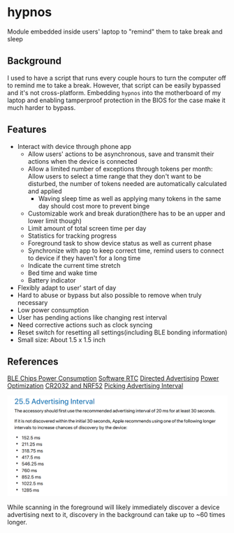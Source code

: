 # hypnos

Module embedded inside users' laptop to "remind" them to take break and sleep

## Background

I used to have a script that runs every couple hours to turn the computer off to remind me to take a break. However, that script can be easily bypassed and it's not cross-platform. Embedding ```hypnos``` into the motherboard of my laptop and enabling tamperproof protection in the BIOS for the case make it much harder to bypass.

## Features

- Interact with device through phone app
    - Allow users' actions to be asynchronous, save and transmit their actions when the device is connected
    - Allow a limited number of exceptions through tokens per month: Allow users to select a time range that they don't want to be disturbed, the number of tokens needed are automatically calculated and applied
        - Waving sleep time as well as applying many tokens in the same day should cost more to prevent binge
    - Customizable work and break duration(there has to be an upper and lower limit though)
    - Limit amount of total screen time per day
    - Statistics for tracking progress
    - Foreground task to show device status as well as current phase
    - Synchronize with app to keep correct time, remind users to connect to device if they haven't for a long time
    - Indicate the current time stretch
    - Bed time and wake time
    - Battery indicator
- Flexibly adapt to user' start of day
- Hard to abuse or bypass but also possible to remove when truly necessary
- Low power consumption
- User has pending actions like changing rest interval
- Need corrective actions such as clock syncing
- Reset switch for resetting all settings(including BLE bonding information)
- Small size: About 1.5 x 1.5 inch

## References

[BLE Chips Power Consumption](https://www.argenox.com/library/bluetooth-low-energy/bluetooth-le-chipset-guide-2019/#ble-device-comparison)
[Software RTC](https://github.com/NordicPlayground/nrf5-calendar-example)
[Directed Advertising](https://devzone.nordicsemi.com/f/nordic-q-a/39950/directed-advertising---how-to-make-it-work)
[Power Optimization](https://www.argenox.com/library/bluetooth-low-energy/ble-advertising-primer/)
[CR2032 and NRF52](https://devzone.nordicsemi.com/f/nordic-q-a/36982/cr2032-coin-cell-battery-life-estimation-with-nrf52-as-beacon)
[Picking Advertising Interval](https://www.beaconzone.co.uk/ibeaconadvertisinginterval)

![](image/2020-04-10-20-41-07.png)

While scanning in the foreground will likely immediately discover a device advertising next to it, discovery in the background can take up to ~60 times longer.